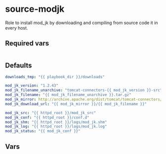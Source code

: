 # source-modjk

Role to install mod_jk by downloading and compiling from source code it in every host.

## Required vars

```yaml
```

## Defaults

```yaml
downloads_tmp: "{{ playbook_dir }}/downloads"

mod_jk_version: "1.2.43"
mod_jk_filename_unarchive: "tomcat-connectors-{{ mod_jk_version }}-src"
mod_jk_filename: "{{ mod_jk_filename_unarchive }}.tar.gz"
mod_jk_mirror: http://archive.apache.org/dist/tomcat/tomcat-connectors/jk
mod_jk_download_url: "{{ mod_jk_mirror }}/{{ mod_jk_filename }}"

mod_jk_src: "{{ httpd_root }}/mod_jk_src"
mod_jk_conf: "{{ httpd_root }}/conf.d"
mod_jk_shm: "{{ httpd_root }}/logs/mod_jk.shm"
mod_jk_log: "{{ httpd_root }}/logs/mod_jk.log"
mod_jk_status: "{{ mod_jk_conf }}"
```

## Vars

```yaml
```
